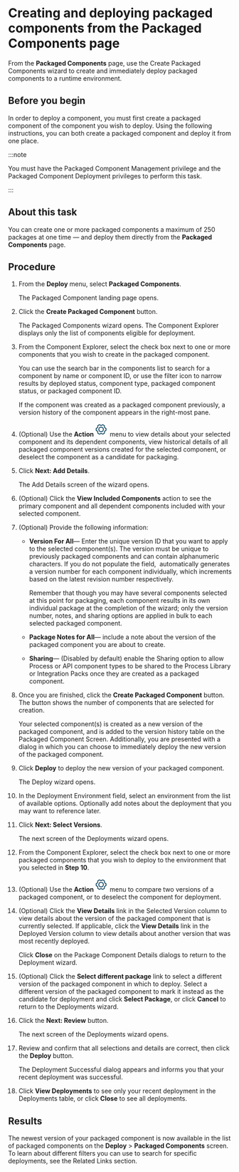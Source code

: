 # Creating and deploying packaged components from the Packaged Components page 

<head>
  <meta name="guidename" content="Integration"/>
  <meta name="context" content="GUID-3855b89b-8118-446f-87cc-859c163403d2"/>
</head>


From the **Packaged Components** page, use the Create Packaged Components wizard to create and immediately deploy packaged components to a runtime environment.

## Before you begin

In order to deploy a component, you must first create a packaged component of the component you wish to deploy. Using the following instructions, you can both create a packaged component and deploy it from one place.

:::note

You must have the Packaged Component Management privilege and the Packaged Component Deployment privileges to perform this task.

:::

## About this task

You can create one or more packaged components a maximum of 250 packages at one time — and deploy them directly from the **Packaged Components** page.

## Procedure

1. From the **Deploy** menu, select **Packaged Components**.

    The Packaged Component landing page opens.

2. Click the **Create Packaged Component** button.

    The Packaged Components wizard opens. The Component Explorer displays only the list of components eligible for deployment.

3. From the Component Explorer, select the check box next to one or more components that you wish to create in the packaged component.

    You can use the search bar in the components list to search for a component by name or component ID, or use the filter icon to narrow results by deployed status, component type, packaged component status, or packaged component ID.

    If the component was created as a packaged component previously, a version history of the component appears in the right-most pane.

4. (Optional) Use the **Action**![gear icon](../Images/img-int-blue_gear_2e987bfd-68b2-44b9-af38-4701b3af2b97.jpg) menu to view details about your selected component and its dependent components, view historical details of all packaged component versions created for the selected component, or deselect the component as a candidate for packaging.

5. Click **Next: Add Details**.

    The Add Details screen of the wizard opens.

6. (Optional) Click the **View Included Components** action to see the primary component and all dependent components included with your selected component.

7. (Optional) Provide the following information:

    - **Version For All**— Enter the unique version ID that you want to apply to the selected component\(s\). The version must be unique to previously packaged components and can contain alphanumeric characters. If you do not populate the field,  automatically generates a version number for each component individually, which increments based on the latest revision number respectively.

        Remember that though you may have several components selected at this point for packaging, each component results in its own individual package at the completion of the wizard; only the version number, notes, and sharing options are applied in bulk to each selected packaged component.

    - **Package Notes for All**— include a note about the version of the packaged component you are about to create.

    - **Sharing**— \(Disabled by default\) enable the Sharing option to allow Process or API component types to be shared to the Process Library or Integration Packs once they are created as a packaged component.

8. Once you are finished, click the **Create Packaged Component** button. The button shows the number of components that are selected for creation.

    Your selected component\(s\) is created as a new version of the packaged component, and is added to the version history table on the Packaged Component Screen. Additionally, you are presented with a dialog in which you can choose to immediately deploy the new version of the packaged component.

9. Click **Deploy** to deploy the new version of your packaged component.

    The Deploy wizard opens.

10. In the Deployment Environment field, select an environment from the list of available options. Optionally add notes about the deployment that you may want to reference later.

11. Click **Next: Select Versions**.

    The next screen of the Deployments wizard opens.

12. From the Component Explorer, select the check box next to one or more packaged components that you wish to deploy to the environment that you selected in **Step 10**.

13. (Optional) Use the **Action**![gear icon](../Images/img-int-blue_gear_2e987bfd-68b2-44b9-af38-4701b3af2b97.jpg) menu to compare two versions of a packaged component, or to deselect the component for deployment.

14. (Optional) Click the **View Details** link in the Selected Version column to view details about the version of the packaged component that is currently selected. If applicable, click the **View Details** link in the Deployed Version column to view details about another version that was most recently deployed.

    Click **Close** on the Package Component Details dialogs to return to the Deployment wizard.

15. (Optional)  Click the **Select different package** link to select a different version of the packaged component in which to deploy. Select a different version of the packaged component to mark it instead as the candidate for deployment and click **Select Package**, or click **Cancel** to return to the Deployments wizard.

16. Click the **Next: Review** button.

    The next screen of the Deployments wizard opens.

17. Review and confirm that all selections and details are correct, then click the **Deploy** button.

    The Deployment Successful dialog appears and informs you that your recent deployment was successful.

18. Click **View Deployments** to see only your recent deployment in the Deployments table, or click **Close** to see all deployments.

## Results

The newest version of your packaged component is now available in the list of packaged components on the **Deploy** \> **Packaged Components** screen. To learn about different filters you can use to search for specific deployments, see the Related Links section.